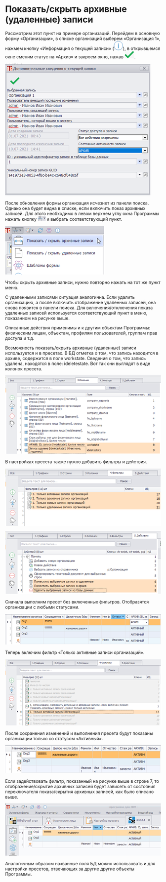 # Показать/скрыть архивные (удаленные) записи

Рассмотрим этот пункт на примере организаций. Перейдем в основную форму «Организации», в списке организаций выберем «Организация 1», нажмем кнопку «Информация о текущей записи» (![](images/buttons/button_15.png)), в открывшемся окне сменим статус на «Архив» и закроем окно, нажав ![](images/buttons/button_04.png).

![Смена статуса](images/11_archive_01.png)

После обновления формы организация исчезнет из панели поиска. Однако она будет видна в списке, если включить показ архивных записей. Для этого необходимо в левом верхнем углу окна Программы нажать кнопку ![](images/buttons/compass.png) и выбрать соответствующий пункт.

![Включение показа архивных записей](images/11_archive_02.png)
 
Чтобы скрыть архивные записи, нужно повторно нажать на тот же пункт меню.

С удаленными записями ситуация аналогична. Если удалить организацию, а после включить отображение удаленных записей, она снова появится в панели поиска. Для включения/отключения показа удаленных записей используется соответствующий пункт в меню, показанном на рисунке выше.

Описанные действия применимы и к другим объектам Программы: физическим лицам, объектам, профилям пользователей, группам прав доступа и т.д.

Возможность показать/скрыть архивные (удаленные) записи используется и в пресетах. В БД отметка о том, что запись находится в архиве, содержится в поле workstate. Сведения о том, что запись удалена, находятся в поле: ideletestate. Вот так они выглядят в виде колонок пресета.

![Включение показа архивных записей](images/11_archive_03.png)

В настройках пресета также нужно добавить фильтры и действия.

![Фильтры по статусам в настройках пресета](images/11_archive_04.png)

![Действия по смене статуса в настройках пресета](images/11_archive_05.png) 
 
Сначала выполним пресет без включенных фильтров. Отобразятся организации с любыми статусами.
 
![Результат выполнения пресета без фильтров](images/11_archive_06.png) 

Теперь включим фильтр «Только активные записи организаций».

![Включение фильтра в настройках пресета](images/11_archive_07.png) 

После сохранения изменений и выполнения пресета будут показаны организации только со статусом «Активный».

![Результат выполнения пресета с фильтром](images/11_archive_08.png) 
 
Если задействовать фильтр, показанный на рисунке выше в строке 7, то отображение/скрытие архивных записей будет зависеть от состояния переключателя показа/скрытия архивных записей, как было описано выше.

![Показать/скрыть архивные записи в пресете](images/11_archive_09.gif) 

Аналогичным образом названные поля БД можно использовать и для настройки пресетов, отвечающих за другие другие объекты Программы.
